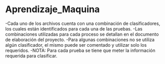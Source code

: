 # Aprendizaje_Maquina

-Cada uno de los archivos cuenta con una combinación de clasificadores, los cuales están identificados para cada una de las pruebas.
-Las combinaciones utilizadas para cada proceso se detallan en el documento de elaboración del proyecto.
-Para algunas combinaciones no se utiliza algún clasificador, el mismo puede ser comentado y utilizar solo los requeridos.
-NOTA: Para cada prueba se tiene que meter la información requerida para clasificar.
